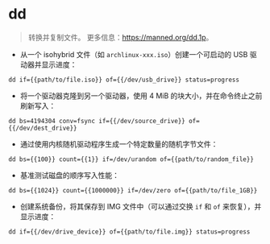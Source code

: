 # dd

> 转换并复制文件。
> 更多信息：<https://manned.org/dd.1p>。

- 从一个 isohybrid 文件（如 `archlinux-xxx.iso`）创建一个可启动的 USB 驱动器并显示进度：

`dd if={{path/to/file.iso}} of={{/dev/usb_drive}} status=progress`

- 将一个驱动器克隆到另一个驱动器，使用 4 MiB 的块大小，并在命令终止之前刷新写入：

`dd bs=4194304 conv=fsync if={{/dev/source_drive}} of={{/dev/dest_drive}}`

- 通过使用内核随机驱动程序生成一个特定数量的随机字节文件：

`dd bs={{100}} count={{1}} if=/dev/urandom of={{path/to/random_file}}`

- 基准测试磁盘的顺序写入性能：

`dd bs={{1024}} count={{1000000}} if=/dev/zero of={{path/to/file_1GB}}`

- 创建系统备份，将其保存到 IMG 文件中（可以通过交换 `if` 和 `of` 来恢复），并显示进度：

`dd if={{/dev/drive_device}} of={{path/to/file.img}} status=progress`